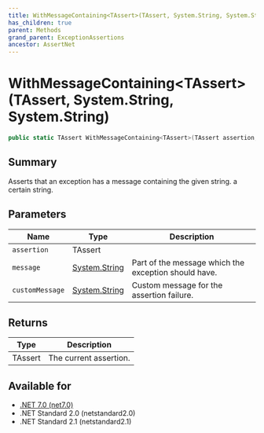 ```yaml
---
title: WithMessageContaining<TAssert>(TAssert, System.String, System.String)
has_children: true
parent: Methods
grand_parent: ExceptionAssertions
ancestor: AssertNet
---
```

# WithMessageContaining&lt;TAssert&gt;(TAssert, System.String, System.String)

```csharp
public static TAssert WithMessageContaining<TAssert>(TAssert assertion, System.String message, System.String customMessage);
```

## Summary
Asserts that an exception has a message containing the given string.
            a certain string.

## Parameters
|Name|Type|Description|
|-|-|-|
|`assertion`|TAssert||
|`message`|[System.String](https://learn.microsoft.com/en-us/dotnet/api/system.string)|Part of the message which the exception should have.|
|`customMessage`|[System.String](https://learn.microsoft.com/en-us/dotnet/api/system.string)|Custom message for the assertion failure.|

## Returns
|Type|Description|
|-|-|
|TAssert|The current assertion.|

## Available for
- [.NET 7.0 (net7.0)](https://versionsof.net/core/7.0/)
- .NET Standard 2.0 (netstandard2.0)
- .NET Standard 2.1 (netstandard2.1)
